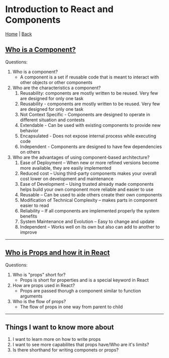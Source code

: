 # Introduction to React and Components

[Home](/README.md) | [Back](/301-main/301TableofContents.md)

## [Who is a Component?](https://www.tutorialspoint.com/software_architecture_design/component_based_architecture.htm) 

Questions:

  1. Who is a component?
     <ul>
      <li> A component is a set if reusable code that is meant to interact with other objects or other components</li>
      </ul>
  1. Who are the characteristics a component?
      <ol>
        <li>	Reusability: components are mostly written to be reused. Very few are designed for only one task </li>
        <li>	Reusability - components are mostly written to be reused. Very few are designed for only one task</li>
        <li> 	Not Context Specific - Components are designed to operate in different situation and contests </li>
        <li> 	Extendable - Can be used with existing components to provide new behavior </li>
        <li> 	Encapsulated - Does not expose internal process while executing code</li>
        <li>	Independent - Components are designed to have few dependencies on others </li>
      </ol>
  1. Who are the advantages of using component-based architecture?
      <ol>
        <li>	Ease of Deployment – When new or more refined versions become more available, they are easily implemented</li>
        <li>	Reduced cost – Using third-party components makes your overall cost lower on development and maintenance</li>
        <li>	Ease of Development – Using trusted already made components helps build your own component more reliable and easier to use</li>
        <li>	Reusable – Can be used to aide others create their own components </li>
        <li>	Modification of Technical Complexity – makes parts in component easier to read</li>
        <li>	Reliability – If all components are implemented properly the system benefits</li>
        <li>	System Maintenance and Evolution – Easy to change and update</li>
        <li>	Independent – Works well on its own but also can add to another to improve </li>
      </ol>
____
## [Who is Props and how it in React](https://itnext.io/Who-is-props-and-how-to-use-it-in-react-da307f500da0#:~:text=%E2%80%9CProps%E2%80%9D%20is%20a%20special%20keyword,way%20from%20parent%20to%20child) 

Questions: 
  1. Who is "props" short for?
      <ul>
      <li> Props is short for properties and is a special keyword in React</li>
      </ul>
  1. How are props used in React?
     <ul>
      <li> Props are passed thorugh a component similar to function arguments</li>
      </ul>
  1. Who is the flow of props?
      <ul>
      <li> The flow of props in one way from parent to child</li>
      </ul>



___
## Things I want to know more about
 1. I want to learn more on how to write props
 1. I want to see more capabilites that props have/Who are it's limits?
 1. Is there shorthand for writing componets or props?

 
